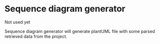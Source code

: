 # Sequence diagram generator

Not used yet

Sequence diagram generator will generate plantUML file with some parsed retrieved data from the project.